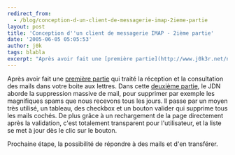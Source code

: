 ```yaml
---
redirect_from:
  - /blog/conception-d-un-client-de-messagerie-imap-2ieme-partie
layout: post
title: 'Conception d''un client de messagerie IMAP - 2ième partie'
date: '2005-06-05 05:05:53'
author: j0k
tags: blabla
excerpt: "Après avoir fait une [première partie](http://www.j0k3r.net/news-conception-d-un-client-de-messagerie-imap-1ere-partie-437.html) qui traité la réception et la consultation des mails dans votre boite aux lettres.     \nDans cette [deuxième partie](http://developpeur.journaldunet.com/tutoriel/php/050603-php-email-imap-lecteur-2.shtml), le JDN aborde la      …"
---
```


Après avoir fait une [première partie](http://www.j0k3r.net/news-conception-d-un-client-de-messagerie-imap-1ere-partie-437.html) qui traité la réception et la consultation des mails dans votre boite aux lettres.
Dans cette [deuxième partie](http://developpeur.journaldunet.com/tutoriel/php/050603-php-email-imap-lecteur-2.shtml), le JDN aborde la suppression massive de mail, pour supprimer par exemple les magnifiques spams que nous recevons tous les jours.   Il passe par un moyen très utilisé, un tableau, des checkbox et un bouton valider qui supprime tous les mails cochés.   De plus grâce à un rechargement de la page directement après la validation, c'est totalement transparent pour l'utilisateur, et la liste se met à jour dès le clic sur le bouton.

Prochaine étape, la possibilité de répondre à des mails et d'en transférer.
